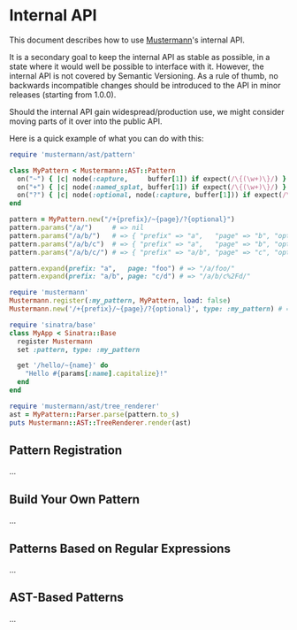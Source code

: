 # Internal API

This document describes how to use [Mustermann](README.md)'s internal API.

It is a secondary goal to keep the internal API as stable as possible, in a state where it would well be possible to interface with it.
However, the internal API is not covered by Semantic Versioning. As a rule of thumb, no backwards incompatible changes should be introduced to the API in minor releases (starting from 1.0.0).

Should the internal API gain widespread/production use, we might consider moving parts of it over into the public API.

Here is a quick example of what you can do with this:

``` ruby
require 'mustermann/ast/pattern'

class MyPattern < Mustermann::AST::Pattern
  on("~") { |c| node(:capture,     buffer[1]) if expect(/\{(\w+)\}/) }
  on("+") { |c| node(:named_splat, buffer[1]) if expect(/\{(\w+)\}/) }
  on("?") { |c| node(:optional, node(:capture, buffer[1])) if expect(/\{(\w+)\}/) }
end

pattern = MyPattern.new("/+{prefix}/~{page}/?{optional}")
pattern.params("/a/")     # => nil
pattern.params("/a/b/")   # => { "prefix" => "a",   "page" => "b", "optional" => nil }
pattern.params("/a/b/c")  # => { "prefix" => "a",   "page" => "b", "optional" => "c" }
pattern.params("/a/b/c/") # => { "prefix" => "a/b", "page" => "c", "optional" => nil }

pattern.expand(prefix: "a",   page: "foo") # => "/a/foo/"
pattern.expand(prefix: "a/b", page: "c/d") # => "/a/b/c%2Fd/"

require 'mustermann'
Mustermann.register(:my_pattern, MyPattern, load: false)
Mustermann.new('/+{prefix}/~{page}/?{optional}', type: :my_pattern) # => #<MyPattern:"/+{prefix}/~{page}/?{optional}">

require 'sinatra/base'
class MyApp < Sinatra::Base
  register Mustermann
  set :pattern, type: :my_pattern

  get '/hello/~{name}' do
    "Hello #{params[:name].capitalize}!"
  end
end

require 'mustermann/ast/tree_renderer'
ast = MyPattern::Parser.parse(pattern.to_s)
puts Mustermann::AST::TreeRenderer.render(ast)

```

## Pattern Registration

...

## Build Your Own Pattern

...

## Patterns Based on Regular Expressions

...

## AST-Based Patterns

...
